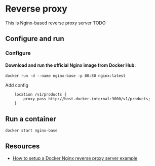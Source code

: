 # Reverse proxy
This is Nginx-based reverse proxy server
TODO

## Configure and run
### Configure
#### Download and run the official Nginx image from Docker Hub:
```
docker run -d --name nginx-base -p 80:80 nginx:latest
```

Add config
```
    location /v1/products {
        proxy_pass http://host.docker.internal:3000/v1/products;
    }
```

## Run a container
```
docker start nginx-base
```
## Resources
* [How to setup a Docker Nginx reverse proxy server example](https://www.theserverside.com/blog/Coffee-Talk-Java-News-Stories-and-Opinions/Docker-Nginx-reverse-proxy-setup-example)

